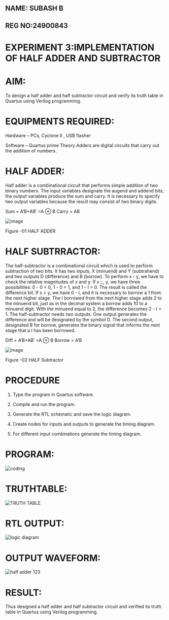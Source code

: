 ## NAME: SUBASH B
## REG NO:24900843
# EXPERIMENT 3:IMPLEMENTATION OF HALF ADDER AND SUBTRACTOR


# AIM:

To design a half adder and half subtractor circuit and verify its truth table in Quartus using Verilog programming.

# EQUIPMENTS REQUIRED:

Hardware – PCs, Cyclone II , USB flasher 

Software – Quartus prime Theory Adders are digital circuits that carry out the addition of numbers.

# HALF ADDER:

Half adder is a combinational circuit that performs simple addition of two binary numbers. The input variables designate the augend and addend bits; the output variables produce the sum and carry. It is necessary to specify two output variables because the result may consist of two binary digits.

Sum = A’B+AB’ =A ⊕ B Carry = AB

![image](https://github.com/naavaneetha/HALF_ADDER_SUBTRACTOR/assets/154305477/bd4a0b2c-cdbc-4184-ab08-81578f121e1f)

Figure -01 HALF ADDER

# HALF SUBTRRACTOR:

The half-subtractor is a combinational circuit which is used to perform subtraction of two bits. It has two inputs, X (minuend) and Y (subtrahend) and two outputs D (difference) and B (borrow). To perform x - y, we have to check the relative magnitudes of x and y. If x ;;, y, we have three possibilities: 0 - 0 = 0, 1 - 0 = 1, and 1 - I = 0. The result is called the difference bit. If x < y, we have 0 - I, and it is necessary to borrow a 1 from the next higher stage. The I borrowed from the next higher stage adds 2 to the minuend bit, just as in the decimal system a borrow adds 10 to a minuend digit. With the minuend equal to 2, the difference becomes 2 - I = 1. The half-subtractor needs two outputs. One output generates the difference and will be designated by the symbol D. The second output, designated B for borrow, generates the binary signal that informs the next stage that a I has been borrowed. 

Diff = A’B+AB’ =A ⊕ B
Borrow = A’B

 ![image](https://github.com/naavaneetha/HALF_ADDER_SUBTRACTOR/assets/154305477/d76b099c-513f-4e7c-843a-e2fd028a531a)

Figure -02 HALF Subtractor



# PROCEDURE

1.	Type the program in Quartus software.

2.	Compile and run the program.

3.	Generate the RTL schematic and save the logic diagram.

4.	Create nodes for inputs and outputs to generate the timing diagram.

5.	For different input combinations generate the timing diagram.

# PROGRAM:


![coding](https://github.com/user-attachments/assets/782f3e1a-7f43-4144-9ff2-573f5025c380)

# TRUTHTABLE:

![TRUTH TABLE](https://github.com/user-attachments/assets/c0e09b95-f997-4969-b781-cea6aaeb00f8)


# RTL OUTPUT:


![logic diagram](https://github.com/user-attachments/assets/2c55b05e-1baa-455a-ad5e-ee5136eb8616)


# OUTPUT WAVEFORM:
![half adder 123](https://github.com/user-attachments/assets/82fed6e0-c13e-4757-9316-e63c16474298)

# RESULT:


Thus designed a half adder and half subtractor circuit and verified its truth table in Quartus using Verilog programming.
